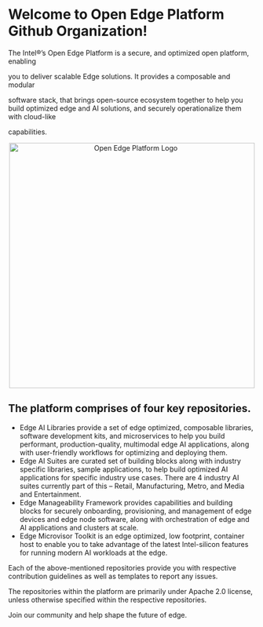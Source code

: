 
# Welcome to Open Edge Platform Github Organization! 

The Intel®’s Open Edge Platform is a secure, and optimized open platform, enabling

you to deliver scalable Edge solutions. It provides a composable and modular

software stack, that brings open-source ecosystem together to help you build optimized edge and AI solutions, and securely operationalize them with cloud-like

capabilities. 


<div align="center">
<img src="https://github.com/images/oep.png" alt="Open Edge Platform Logo" width="500">
</div>

## The platform comprises of four key repositories.  

* Edge AI Libraries provide a set of edge optimized, composable libraries, software development kits, and microservices to help you build performant, production-quality, multimodal edge AI applications, along with user-friendly workflows for optimizing and deploying them.  
* Edge AI Suites are curated set of building blocks along with industry specific libraries, sample applications, to help build optimized AI applications for specific industry use cases. There are 4 industry AI suites currently part of this – Retail, Manufacturing, Metro, and Media and Entertainment. 
* Edge Manageability Framework provides capabilities and building blocks for securely onboarding, provisioning, and management of edge devices and edge node software, along with orchestration of edge and AI applications and clusters at scale.  
* Edge Microvisor Toolkit is an edge optimized, low footprint, container host to enable you to take advantage of the latest Intel-silicon features for running modern AI workloads at the edge. 

Each of the above-mentioned repositories provide you with respective contribution guidelines as well as templates to report any issues. 

The repositories within the platform are primarily under Apache 2.0 license, unless otherwise specified within the respective repositories. 

Join our community and help shape the future of edge. 

 
